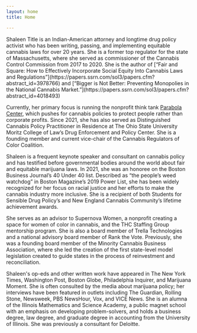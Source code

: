 ```yaml
---
layout: home
title: Home

---
```

<aside class="home__intro"> <figure class="home__avatar"></figure></aside>Shaleen Title is an Indian-American attorney and longtime drug policy activist who has been writing, passing, and implementing equitable cannabis laws for over 20 years. She is a former top regulator for the state of Massachusetts, where she served as commissioner of the Cannabis Control Commission from 2017 to 2020. She is the author of [“Fair and Square: How to Effectively Incorporate Social Equity Into Cannabis Laws and Regulations”](https://papers.ssrn.com/sol3/papers.cfm?abstract_id=3978766) and [“Bigger is Not Better: Preventing Monopolies in the National Cannabis Market.”](https://papers.ssrn.com/sol3/papers.cfm?abstract_id=4018493)

Currently, her primary focus is running the nonprofit think tank [Parabola Center](https://www.parabolacenter.com/), which pushes for cannabis policies to protect people rather than corporate profits. Since 2021, she has also served as Distinguished Cannabis Policy Practitioner in Residence at The Ohio State University Moritz College of Law’s Drug Enforcement and Policy Center. She is a founding member and current vice-chair of the Cannabis Regulators of Color Coalition.

Shaleen is a frequent keynote speaker and consultant on cannabis policy and has testified before governmental bodies around the world about fair and equitable marijuana laws. In 2021, she was an honoree on the Boston Business Journal’s 40 Under 40 list. Described as “the people’s weed watchdog” in Boston Magazine’s 2019 Power List, she has been widely recognized for her focus on racial justice and her efforts to make the cannabis industry more inclusive. She is a recipient of both Students for Sensible Drug Policy’s and New England Cannabis Community’s lifetime achievement awards.

She serves as an advisor to Supernova Women, a nonprofit creating a space for women of color in cannabis, and the THC Staffing Group mentorship program. She is also a board member of Trella Technologies and a national advisory board member of Rank the Vote. Previously, she was a founding board member of the Minority Cannabis Business Association, where she led the creation of the first state-level model legislation created to guide states in the process of reinvestment and reconciliation.

Shaleen's op-eds and other written work have appeared in The New York Times, Washington Post, Boston Globe, Philadelphia Inquirer, and Marijuana Moment. She is often consulted by the media about marijuana policy; her interviews have been featured in outlets including The Guardian, Rolling Stone, Newsweek, PBS NewsHour, Vox, and VICE News. She is an alumna of the Illinois Mathematics and Science Academy, a public magnet school with an emphasis on developing problem-solvers, and holds a business degree, law degree, and graduate degree in accounting from the University of Illinois. She was previously a consultant for Deloitte.